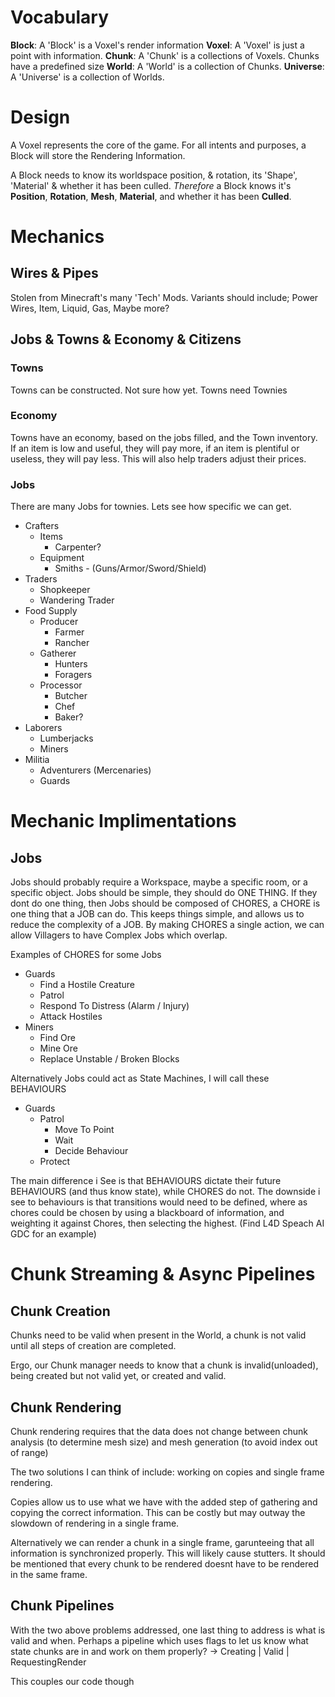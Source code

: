 # Vocabulary
**Block**: A 'Block' is a Voxel's render information
**Voxel**: A 'Voxel' is just a point with information.
**Chunk**: A 'Chunk' is a collections of Voxels. Chunks have a predefined size
**World**: A 'World' is a collection of Chunks.
**Universe**: A 'Universe' is a collection of Worlds.
# Design 
A Voxel represents the core of the game. For all intents and purposes, a Block will store the Rendering Information.

A Block needs to know its worldspace position, & rotation, its 'Shape', 'Material' & whether it has been culled. *Therefore* a Block knows it's **Position**, **Rotation**, **Mesh**, **Material**, and whether it has been **Culled**.




# Mechanics
## Wires & Pipes
Stolen from Minecraft's many 'Tech' Mods. Variants should include; Power Wires, Item, Liquid, Gas, Maybe more?
## Jobs & Towns & Economy & Citizens
### Towns 
Towns can be constructed. Not sure how yet. Towns need Townies
### Economy
Towns have an economy, based on the jobs filled, and the Town inventory. If an item is low and useful, they will pay more, if an item is plentiful or useless, they will pay less. This will also help traders adjust their prices.
### Jobs
There are many Jobs for townies. Lets see how specific we can get.
* Crafters
	* Items
		* Carpenter?
	* Equipment
		* Smiths - (Guns/Armor/Sword/Shield)
* Traders
	* Shopkeeper
	* Wandering Trader
* Food Supply
	* Producer
		* Farmer
		* Rancher
	* Gatherer
		* Hunters
		* Foragers
	* Processor
		* Butcher
		* Chef
		* Baker?
* Laborers
	* Lumberjacks
	* Miners
* Militia
	* Adventurers (Mercenaries)
	* Guards

# Mechanic Implimentations
## Jobs
Jobs should probably require a Workspace, maybe a specific room, or a specific object.
Jobs should be simple, they should do ONE THING. If they dont do one thing, then Jobs should be composed of CHORES, a CHORE is one thing that a JOB can do. This keeps things simple, and allows us to reduce the complexity of a JOB.
By making CHORES a single action, we can allow Villagers to have Complex Jobs which overlap.

Examples of CHORES for some Jobs
* Guards
	* Find a Hostile Creature
	* Patrol
	* Respond To Distress (Alarm / Injury)
	* Attack Hostiles
* Miners
	* Find Ore
	* Mine Ore
	* Replace Unstable / Broken Blocks
	
Alternatively Jobs could act as State Machines, I will call these BEHAVIOURS

* Guards
	* Patrol
		* Move To Point
		* Wait
		* Decide Behaviour
	* Protect

The main difference i See is that BEHAVIOURS dictate their future BEHAVIOURS (and thus know state), while CHORES do not. The downside i see to behaviours is that transitions would need to be defined, where as chores could be chosen by using a blackboard of information, and weighting it against Chores, then selecting the highest. (Find L4D Speach AI GDC for an example)


# Chunk Streaming & Async Pipelines
## Chunk Creation
Chunks need to be valid when present in the World, a chunk is not valid until all steps of creation are completed.

Ergo, our Chunk manager needs to know that a chunk is invalid(unloaded), being created but not valid yet, or created and valid.

## Chunk Rendering
Chunk rendering requires that the data does not change between chunk analysis (to determine mesh size) and mesh generation (to avoid index out of range)

The two solutions I can think of include: working on copies and single frame rendering.

Copies allow us to use what we have with the added step of gathering and copying the correct information. This can be costly but may outway the slowdown of rendering in a single frame.

Alternatively we can render a chunk in a single frame, garunteeing that all information is synchronized properly. This will likely cause stutters. It should be mentioned that every chunk to be rendered doesnt have to be rendered in the same frame.

## Chunk Pipelines
With the two above problems addressed, one last thing to address is what is valid and when.
Perhaps a pipeline which uses flags to let us know what state chunks are in and work on them properly?
-> Creating | Valid | RequestingRender  

This couples our code though

 
